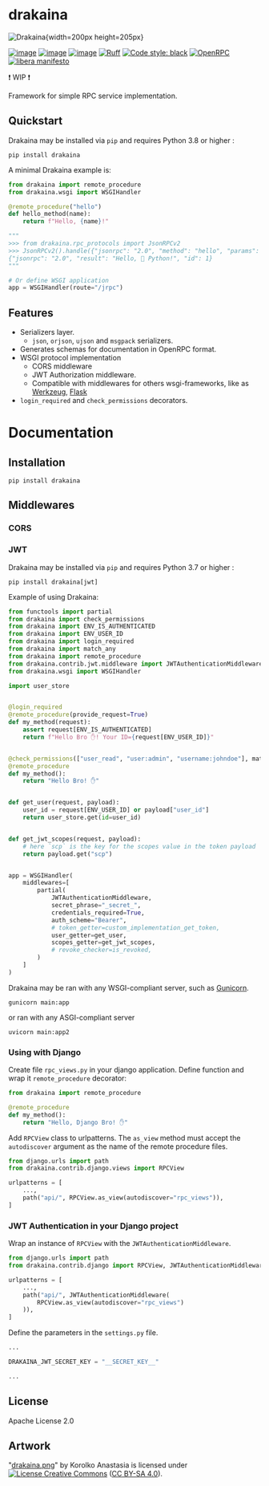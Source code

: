 # drakaina

![Drakaina](content/drakaina.png "Drakaina"){width=200px height=205px}

[![image](https://img.shields.io/pypi/v/drakaina.svg)](https://pypi.python.org/pypi/drakaina)
[![image](https://img.shields.io/pypi/l/drakaina.svg)](https://pypi.python.org/pypi/drakaina)
[![image](https://img.shields.io/pypi/pyversions/drakaina.svg)](https://pypi.python.org/pypi/drakaina)
[![Ruff](https://img.shields.io/endpoint?url=https://raw.githubusercontent.com/charliermarsh/ruff/main/assets/badge/v1.json)](https://github.com/charliermarsh/ruff)
[![Code style: black](https://img.shields.io/badge/code%20style-black-black.svg)](https://github.com/psf/black)
[![OpenRPC](https://img.shields.io/endpoint?url=https%3A%2F%2Fgitlab.com%2Ftau_lex%2Fdrakaina%2F-%2Fraw%2Fmain%2Fcontent%2Fopenrpc-badge.json)](https://open-rpc.org)
[![libera manifesto](https://img.shields.io/badge/libera-manifesto-lightgrey.svg)](https://liberamanifesto.com)

❗ WIP ❗

Framework for simple RPC service implementation.


## Quickstart

Drakaina may be installed via `pip` and requires Python 3.8 or higher :

```shell
pip install drakaina
```

A minimal Drakaina example is:

```python
from drakaina import remote_procedure
from drakaina.wsgi import WSGIHandler

@remote_procedure("hello")
def hello_method(name):
    return f"Hello, {name}!"

"""
>>> from drakaina.rpc_protocols import JsonRPCv2
>>> JsonRPCv2().handle({"jsonrpc": "2.0", "method": "hello", "params": ["🐍 Python"] "id": 1})
{"jsonrpc": "2.0", "result": "Hello, 🐍 Python!", "id": 1}
"""

# Or define WSGI application
app = WSGIHandler(route="/jrpc")

```


## Features

- Serializers layer.
  - `json`, `orjson`, `ujson` and `msgpack` serializers.
- Generates schemas for documentation in OpenRPC format.
- WSGI protocol implementation
  - CORS middleware
  - JWT Authorization middleware.
  - Compatible with middlewares for others wsgi-frameworks,
    like as [Werkzeug](https://palletsprojects.com/p/werkzeug/),
    [Flask](https://palletsprojects.com/p/flask/)
- `login_required` and `check_permissions` decorators.


# Documentation


## Installation

```shell
pip install drakaina
```


## Middlewares


### CORS


### JWT

Drakaina may be installed via `pip` and requires Python 3.7 or higher :

```shell
pip install drakaina[jwt]
```

Example of using Drakaina:

```python
from functools import partial
from drakaina import check_permissions
from drakaina import ENV_IS_AUTHENTICATED
from drakaina import ENV_USER_ID
from drakaina import login_required
from drakaina import match_any
from drakaina import remote_procedure
from drakaina.contrib.jwt.middleware import JWTAuthenticationMiddleware
from drakaina.wsgi import WSGIHandler

import user_store


@login_required
@remote_procedure(provide_request=True)
def my_method(request):
    assert request[ENV_IS_AUTHENTICATED]
    return f"Hello Bro ✋! Your ID={request[ENV_USER_ID]}"


@check_permissions(["user_read", "user:admin", "username:johndoe"], match_any)
@remote_procedure
def my_method():
    return "Hello Bro! ✋️"


def get_user(request, payload):
    user_id = request[ENV_USER_ID] or payload["user_id"]
    return user_store.get(id=user_id)


def get_jwt_scopes(request, payload):
    # here `scp` is the key for the scopes value in the token payload
    return payload.get("scp")


app = WSGIHandler(
    middlewares=[
        partial(
            JWTAuthenticationMiddleware,
            secret_phrase="_secret_",
            credentials_required=True,
            auth_scheme="Bearer",
            # token_getter=custom_implementation_get_token,
            user_getter=get_user,
            scopes_getter=get_jwt_scopes,
            # revoke_checker=is_revoked,
        )
    ]
)
```

Drakaina may be ran with any WSGI-compliant server,
such as [Gunicorn](http://gunicorn.org).

```shell
gunicorn main:app
```

or ran with any ASGI-compliant server

```shell
uvicorn main:app2
```


### Using with Django

Create file `rpc_views.py` in your django application.
Define function and wrap it `remote_procedure` decorator:

```python
from drakaina import remote_procedure

@remote_procedure
def my_method():
    return "Hello, Django Bro! ✋"
```

Add `RPCView` class to urlpatterns. The `as_view` method
must accept the `autodiscover` argument as the name of
the remote procedure files.

```python
from django.urls import path
from drakaina.contrib.django.views import RPCView

urlpatterns = [
    ...,
    path("api/", RPCView.as_view(autodiscover="rpc_views")),
]
```


### JWT Authentication in your Django project

Wrap an instance of `RPCView` with the `JWTAuthenticationMiddleware`.

```python
from django.urls import path
from drakaina.contrib.django import RPCView, JWTAuthenticationMiddleware

urlpatterns = [
    ...,
    path("api/", JWTAuthenticationMiddleware(
        RPCView.as_view(autodiscover="rpc_views")
    )),
]
```

Define the parameters in the `settings.py` file.

```python
...

DRAKAINA_JWT_SECRET_KEY = "__SECRET_KEY__"

...
```


## License

Apache License 2.0

## Artwork

"[drakaina.png](content/drakaina.png)" by Korolko Anastasia is licensed under
<a rel="license" href="http://creativecommons.org/licenses/by-sa/4.0/"><img alt="License Creative Commons" style="border-width:0" src="https://i.creativecommons.org/l/by-sa/4.0/80x15.png" /></a> ([CC BY-SA 4.0](http://creativecommons.org/licenses/by-sa/4.0/)).
